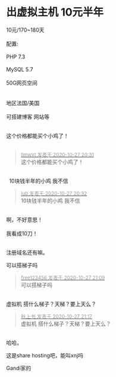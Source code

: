 # 出虚拟主机 10元半年


10元/170~180天<br />
<br />
配置:<br />
<br />
PHP 7.3<br />
<br />
MySQL 5.7<br />
<br />
50G网页空间<br />
<br />
<br />
地区法国/美国<br />
<br />
可搭建博客 网站等<br />
<img id="aimg_WrTLt" onclick="zoom(this, this.src, 0, 0, 0)" class="zoom" src="http://t.71s.pw/img/12" onmouseover="img_onmouseoverfunc(this)" onload="thumbImg(this)" border="0" alt="" /><br />
<br />


这个价格都能买个小鸡了！<br />
<br />
<img src="static/image/smiley/default/lol.gif" smilieid="12" border="0" alt="" /><img src="static/image/smiley/default/lol.gif" smilieid="12" border="0" alt="" /><img src="static/image/smiley/default/lol.gif" smilieid="12" border="0" alt="" />

<div class="quote"><blockquote><font size="2"><a href="https://www.hostloc.com/forum.php?mod=redirect&amp;goto=findpost&amp;pid=9361046&amp;ptid=759141" target="_blank"><font color="#999999">llmwxt 发表于 2020-10-27 20:31</font></a></font><br />
这个价格都能买个小鸡了！</blockquote></div><br />
<img src="static/image/smiley/yct/009.gif" smilieid="44" border="0" alt="" />&nbsp;&nbsp;10块钱半年的小鸡 我不信

<div class="quote"><blockquote><font size="2"><a href="https://www.hostloc.com/forum.php?mod=redirect&amp;goto=findpost&amp;pid=9361053&amp;ptid=759141" target="_blank"><font color="#999999">iub 发表于 2020-10-27 20:32</font></a></font><br />
10块钱半年的小鸡 我不信</blockquote></div><br />
啊，不好意思！<br />
<br />
我看成10刀！<br />
<br />
<img src="static/image/smiley/default/sweat.gif" smilieid="10" border="0" alt="" />

注册域名还有嘛。

可以搭梯子吗

<div class="quote"><blockquote><font size="2"><a href="https://www.hostloc.com/forum.php?mod=redirect&amp;goto=findpost&amp;pid=9361258&amp;ptid=759141" target="_blank"><font color="#999999">free123456 发表于 2020-10-27 21:09</font></a></font><br />
可以搭梯子吗</blockquote></div><br />
虚拟机 搭什么梯子？天梯？要上天么？

<div class="quote"><blockquote><font size="2"><a href="https://www.hostloc.com/forum.php?mod=redirect&amp;goto=findpost&amp;pid=9361297&amp;ptid=759141" target="_blank"><font color="#999999">秋上书 发表于 2020-10-27 21:17</font></a></font><br />
虚拟机 搭什么梯子？天梯？要上天么？</blockquote></div><br />
哈哈，<img src="static/image/smiley/default/lol.gif" smilieid="12" border="0" alt="" />

这是share hosting吧，能叫xnj吗

Gandi家的
